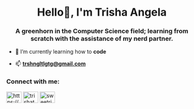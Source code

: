 <h1 align="center">Hello👋, I'm Trisha Angela </h1>
<h3 align="center">A greenhorn in the Computer Science field; learning from scratch with the assistance of my nerd partner.</h3>


- 🌱 I’m currently learning how to **code**

- 📫 **trshngltlgtg@gmail.com**

<h3 align="left">Connect with me:</h3>
<p align="left">
<a href="https://fb.com/https://web.facebook.com/trishalovetalagtag/" target="blank"><img align="center" src="https://raw.githubusercontent.com/rahuldkjain/github-profile-readme-generator/master/src/images/icons/Social/facebook.svg" alt="https://web.facebook.com/trishalovetalagtag/" height="30" width="40" /></a>
<a href="https://instagram.com/trishatalagtag" target="blank"><img align="center" src="https://raw.githubusercontent.com/rahuldkjain/github-profile-readme-generator/master/src/images/icons/Social/instagram.svg" alt="trishatalagtag" height="30" width="40" /></a>
<a href="https://discord.gg/sweetrish" target="blank"><img align="center" src="https://raw.githubusercontent.com/rahuldkjain/github-profile-readme-generator/master/src/images/icons/Social/discord.svg" alt="sweetrish" height="30" width="40" /></a>
</p>
